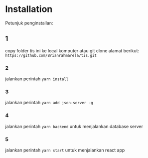 # Installation

Petunjuk penginstallan:

## 1

copy folder tis ini ke local komputer atau git clone alamat berikut: `https://github.com/Brianrahmarela/tis.git`

### 2

jalankan perintah `yarn install`

### 3

jalankan perintah `yarn add json-server -g`

### 4

jalankan perintah `yarn backend` untuk menjalankan database server

### 5

jalankan perintah `yarn start` untuk menjalankan react app
